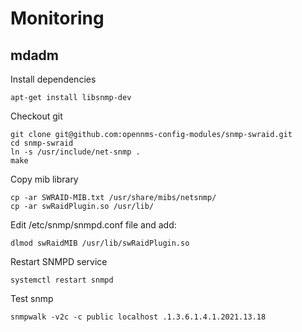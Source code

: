 # Monitoring

## mdadm

Install dependencies
```
apt-get install libsnmp-dev
```

Checkout git
```
git clone git@github.com:opennms-config-modules/snmp-swraid.git
cd snmp-swraid
ln -s /usr/include/net-snmp .
make
```

Copy mib library
```
cp -ar SWRAID-MIB.txt /usr/share/mibs/netsnmp/
cp -ar swRaidPlugin.so /usr/lib/
```

Edit /etc/snmp/snmpd.conf file and add:
```
dlmod swRaidMIB /usr/lib/swRaidPlugin.so
```

Restart SNMPD service
```
systemctl restart snmpd
```

Test snmp
```
snmpwalk -v2c -c public localhost .1.3.6.1.4.1.2021.13.18
```
